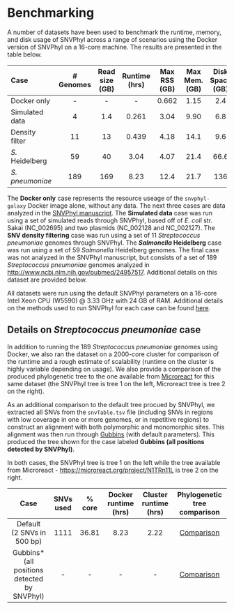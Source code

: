 # Benchmarking

A number of datasets have been used to benchmark the runtime, memory, and disk usage of SNVPhyl across a range of scenarios using the Docker version of SNVPhyl on a 16-core machine. The results are presented in the table below.

| Case            | # Genomes | Read size <br/> (GB) | Runtime <br/> (hrs) | Max RSS <br/> (GB) | Max Mem. <br/> (GB) | Disk Space <br/> (GB) |
|:----------------|:---------:|:--------------------:|:-------------------:|:------------------:|:-------------------:|:---------------------:|
| Docker only     | -         | -                    | -                   | 0.662              | 1.15                | 2.4                   |
| Simulated data  | 4         | 1.4                  | 0.261               | 3.04               | 9.90                | 6.8                   |
| Density filter  | 11        | 13                   | 0.439               | 4.18               | 14.1                | 9.6                   |
| *S.* Heidelberg | 59        | 40                   | 3.04                | 4.07               | 21.4                | 66.6                  |
| *S. pneumoniae* | 189       | 169                  | 8.23                | 12.4               | 21.7                | 136                   |

The **Docker only** case represents the resource useage of the `snvphyl-galaxy` Docker image alone, without any data. The next three cases are data analyzed in the [SNVPhyl manuscript][].  The **Simulated data** case was run using a set of simulated reads through SNVPhyl, based off of *E. coli* str. Sakai (NC_002695) and two plasmids (NC_002128 and NC_002127).  The **SNV density filtering** case was run using a set of 11 *Streptococcus pneumoniae* genomes through SNVPhyl. The **_Salmonella_ Heidelberg** case was run using a set of 59 *Salmonella* Heidelberg genomes.  The final case was not analyzed in the SNVPhyl manuscript, but consists of a set of 189 *Streptococcus pneumoniae* genomes analyzed in <http://www.ncbi.nlm.nih.gov/pubmed/24957517>.  Additional details on this dataset are provided below.

All datasets were run using the default SNVPhyl parameters on a 16-core Intel Xeon CPU (W5590) @ 3.33 GHz with 24 GB of RAM.  Additional details on the methods used to run SNVPhyl for each case can be found [here][methods].

## Details on *Streptococcus pneumoniae* case

In addition to running the 189 *Streptococcus pneumoniae* genomes using Docker, we also ran the dataset on a 2000-core cluster for comparison of the runtime and a rough estimate of scalability (runtime on the cluster is highly variable depending on usage). We also provide a comparison of the produced phylogenetic tree to the one available from [Microreact][] for this same dataset (the SNVPhyl tree is tree 1 on the left, Microreact tree is tree 2 on the right).

As an additional comparison to the default tree procued by SNVPhyl, we extracted all SNVs from the `snvTable.tsv` file (including SNVs in regions with low coverage in one or more genomes, or in repetitive regions) to construct an alignment with both polymorphic and monomorphic sites. This alignment was then run through [Gubbins][] (with default parameters).  This produced the tree shown for the case labeled **Gubbins (all positions detected by SNVPhyl)**.

In both cases, the SNVPhyl tree is tree 1 on the left while the tree available from Microreact - <https://microreact.org/project/N1TRn11L> is tree 2 on the right.

| Case                                               | SNVs used | % core | Docker runtime <br/> (hrs) | Cluster runtime <br/> (hrs) | Phylogenetic tree comparison |
|:--------------------------------------------------:|:---------:|:------:|:--------------------------:|:---------------------------:|:----------------------------:|
| Default <br/> (2 SNVs in 500 bp)                   | 1111      | 36.81  | 8.23                       | 2.22                        | [Comparison][1-tree-2-500]   |
| Gubbins\* <br/> (all positions detected by SNVPhyl)| -         | -      | -                          | -                           | [Comparison][1-tree-gubbins] |

[docker version of SNVPhyl]: ../install/docker
[SNVPhyl manuscript]: http://biorxiv.org/content/early/2016/12/10/092940
[snvphyl-validations]: https://github.com/apetkau/snvphyl-validations
[Microreact]: https://microreact.org
[Gubbins]: https://sanger-pathogens.github.io/gubbins/
[methods]: https://github.com/phac-nml/snvphyl-galaxy/tree/development/docs/evaluation/benchmarking-methods/
[1-tree-2-500]: http://phylo.io/#db3f0e933657efbab5b732f19c3b3276%23e5f863ba72a3551780bdebc610e87dd1
[1-tree-gubbins]: http://phylo.io/#009e855b17db1ec897c19791c14f4ea6%235ca06bb267033a22112c202c82e981ff
